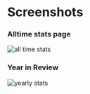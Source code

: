 # Screenshots

### Alltime stats page
![all time stats](https://user-images.githubusercontent.com/26875858/182411134-956f43fb-3aa0-4211-8ba1-08363414961a.png)

### Year in Review
![yearly stats](https://user-images.githubusercontent.com/26875858/182411806-a9363fad-ab95-4e8c-a39e-44a344b62d6e.png)
